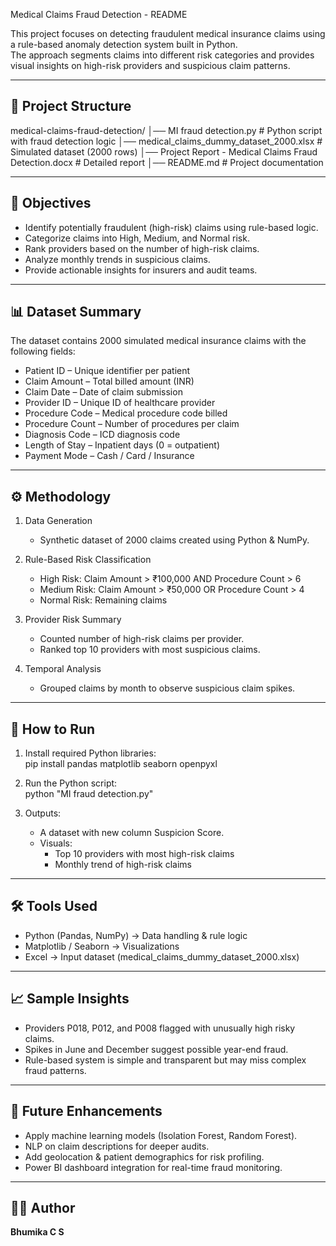 Medical Claims Fraud Detection - README

This project focuses on detecting fraudulent medical insurance claims using a rule-based anomaly detection system built in Python.  
The approach segments claims into different risk categories and provides visual insights on high-risk providers and suspicious claim patterns.  

---

## 📂 Project Structure  

medical-claims-fraud-detection/
│── MI fraud detection.py               # Python script with fraud detection logic
│── medical_claims_dummy_dataset_2000.xlsx # Simulated dataset (2000 rows)
│── Project Report - Medical Claims Fraud Detection.docx # Detailed report
│── README.md                           # Project documentation

---

## 🎯 Objectives  

- Identify potentially fraudulent (high-risk) claims using rule-based logic.  
- Categorize claims into High, Medium, and Normal risk.  
- Rank providers based on the number of high-risk claims.  
- Analyze monthly trends in suspicious claims.  
- Provide actionable insights for insurers and audit teams.  

---

## 📊 Dataset Summary  

The dataset contains 2000 simulated medical insurance claims with the following fields:  

- Patient ID – Unique identifier per patient  
- Claim Amount – Total billed amount (INR)  
- Claim Date – Date of claim submission  
- Provider ID – Unique ID of healthcare provider  
- Procedure Code – Medical procedure code billed  
- Procedure Count – Number of procedures per claim  
- Diagnosis Code – ICD diagnosis code  
- Length of Stay – Inpatient days (0 = outpatient)  
- Payment Mode – Cash / Card / Insurance  

---

## ⚙️ Methodology  

1. Data Generation  
   - Synthetic dataset of 2000 claims created using Python & NumPy.  

2. Rule-Based Risk Classification  
   - High Risk: Claim Amount > ₹100,000 AND Procedure Count > 6  
   - Medium Risk: Claim Amount > ₹50,000 OR Procedure Count > 4  
   - Normal Risk: Remaining claims  

3. Provider Risk Summary  
   - Counted number of high-risk claims per provider.  
   - Ranked top 10 providers with most suspicious claims.  

4. Temporal Analysis  
   - Grouped claims by month to observe suspicious claim spikes.  

---

## 🚀 How to Run  

1. Install required Python libraries:  
   pip install pandas matplotlib seaborn openpyxl

2. Run the Python script:  
   python "MI fraud detection.py"

3. Outputs:  
   - A dataset with new column Suspicion Score.  
   - Visuals:  
     - Top 10 providers with most high-risk claims  
     - Monthly trend of high-risk claims  

---

## 🛠️ Tools Used  

- Python (Pandas, NumPy) → Data handling & rule logic  
- Matplotlib / Seaborn → Visualizations  
- Excel → Input dataset (medical_claims_dummy_dataset_2000.xlsx)  

---

## 📈 Sample Insights  

- Providers P018, P012, and P008 flagged with unusually high risky claims.  
- Spikes in June and December suggest possible year-end fraud.  
- Rule-based system is simple and transparent but may miss complex fraud patterns.  

---

## 📌 Future Enhancements  

- Apply machine learning models (Isolation Forest, Random Forest).  
- NLP on claim descriptions for deeper audits.  
- Add geolocation & patient demographics for risk profiling.  
- Power BI dashboard integration for real-time fraud monitoring.  

---

## 👩‍💻 Author  

**Bhumika C S**  
